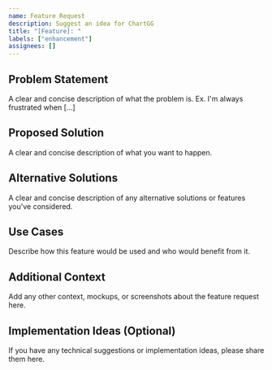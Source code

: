 ```yaml
---
name: Feature Request
description: Suggest an idea for ChartGG
title: "[Feature]: "
labels: ["enhancement"]
assignees: []
---
```


## Problem Statement

A clear and concise description of what the problem is. Ex. I'm always frustrated when [...]

## Proposed Solution

A clear and concise description of what you want to happen.

## Alternative Solutions

A clear and concise description of any alternative solutions or features you've considered.

## Use Cases

Describe how this feature would be used and who would benefit from it.

## Additional Context

Add any other context, mockups, or screenshots about the feature request here.

## Implementation Ideas (Optional)

If you have any technical suggestions or implementation ideas, please share them here.
